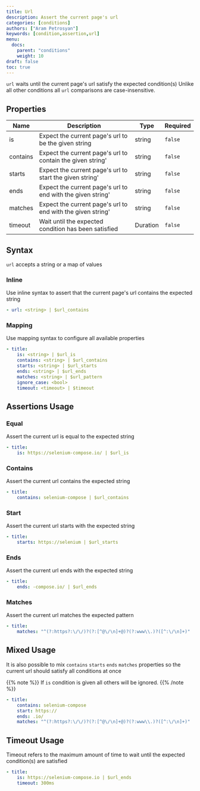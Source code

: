 ```yaml
---
title: Url
description: Assert the current page's url
categories: [conditions]
authors: ["Aram Petrosyan"]
keywords: [condition,assertion,url]
menu:
  docs:
    parent: "conditions"
    weight: 10
draft: false
toc: true    
---
```


`url` waits until the current page's url satisfy the expected condition(s)
Unlike all other conditions all `url` comparisons are case-insensitive.

## Properties

Name|Description|Type|Required
---|---|---|---
is|Expect the current page's url to be the given string|string|`false`
contains|Expect the current page's url to contain the given string'|string|`false`
starts|Expect the current page's url to start the given string'|string|`false`
ends|Expect the current page's url to end with the given string'|string|`false`
matches|Expect the current page's url to end with the given string'|string|`false`
timeout|Wait until the expected condition has been satisfied|Duration|`false`

## Syntax

`url` accepts a string or a map of values

### Inline

Use inline syntax to assert that the current page's url contains the expected string

```yaml
- url: <string> | $url_contains
```

### Mapping

Use mapping syntax to configure all available properties

```yaml
- title:
    is: <string> | $url_is
    contains: <string> | $url_contains
    starts: <string> | $url_starts
    ends: <string> | $url_ends
    matches: <string> | $url_pattern
    ignore_case: <bool>
    timeout: <timeout> | $timeout
```

## Assertions Usage

### Equal

Assert the current url is equal to the expected string

```yaml
- title:
    is: https://selenium-compose.io/ | $url_is
```

### Contains

Assert the current url contains the expected string

```yaml
- title:
    contains: selenium-compose | $url_contains
```

### Start

Assert the current url starts with the expected string

```yaml
- title:
    starts: https://selenium | $url_starts
```

### Ends

Assert the current url ends with the expected string

```yaml
- title:
    ends: -compose.io/ | $url_ends
```

### Matches

Assert the current url matches the expected pattern

```yaml
- title:
    matches: "^(?:https?:\/\/)?(?:[^@\/\n]+@)?(?:www\\.)?([^:\/\n]+)" | $url_pattern
```

## Mixed Usage

It is also possible to mix `contains` `starts` `ends` `matches` properties so the current url should satisfy all conditions at once

{{% note %}}
If `is` condition is given all others will be ignored.
{{% /note %}}

```yaml
- title:
    contains: selenium-compose
    start: https://
    ends: .io/
    matches: "^(?:https?:\/\/)?(?:[^@\/\n]+@)?(?:www\\.)?([^:\/\n]+)"
```

## Timeout Usage

Timeout refers to the maximum amount of time to wait until the expected condition(s) are satisfied

```yaml
- title:
    is: https://selenium-compose.io | $url_ends
    timeout: 300ms
```
